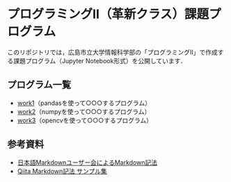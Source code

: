 # プログラミングⅡ（革新クラス）課題プログラム

このリポジトリでは，広島市立大学情報科学部の「プログラミングⅡ」で作成する課題プログラム（Jupyter Notebook形式）を公開しています．

## プログラム一覧

- [work1](https://github.com/mitsugami/Prog2kakushin/blob/main/work1.ipynb)（pandasを使って○○○するプログラム）
- [work2](https://github.com/mitsugami/Prog2kakushin/blob/main/work2.ipynb)（numpyを使って○○○するプログラム）
- [work3](https://github.com/mitsugami/Prog2kakushin/blob/main/work3.ipynb)（opencvを使って○○○するプログラム）

## 参考資料

- [日本語Markdownユーザー会によるMarkdown記法](https://www.markdown.jp/syntax/)
- [Qiita Markdown記法 サンプル集](https://qiita.com/tbpgr/items/989c6badefff69377da7)

